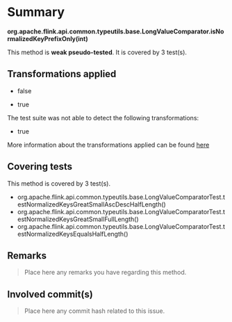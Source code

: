 # Summary
**org.apache.flink.api.common.typeutils.base.LongValueComparator.isNormalizedKeyPrefixOnly(int)**

This method is **weak pseudo-tested**.
It is covered by 3 test(s). 


## Transformations applied

- false

- true


The test suite was not able to detect the following transformations:
 * true 


More information about the transformations applied can be found [here](https://github.com/STAMP-project/pitest-descartes)

## Covering tests
This method is covered by 3 test(s).
* org.apache.flink.api.common.typeutils.base.LongValueComparatorTest.testNormalizedKeysGreatSmallAscDescHalfLength()
* org.apache.flink.api.common.typeutils.base.LongValueComparatorTest.testNormalizedKeysGreatSmallFullLength()
* org.apache.flink.api.common.typeutils.base.LongValueComparatorTest.testNormalizedKeysEqualsHalfLength()


## Remarks
> Place here any remarks you have regarding this method.

## Involved commit(s)

> Place here any commit hash related to this issue.
